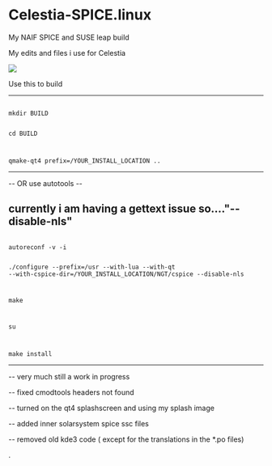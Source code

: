 # Celestia-SPICE.linux
My NAIF SPICE  and SUSE leap build 

My edits and files i use for Celestia 

![](https://raw.githubusercontent.com/JohnVV/MyCelestiaBuild/master/celestia/splash.png)

Use this to build 

--------
<code>
mkdir BUILD

cd BUILD

qmake-qt4 prefix=/YOUR_INSTALL_LOCATION ..
</code>

-------

-- OR use autotools --

currently i am having a gettext issue so...."--disable-nls"
------
<code>
autoreconf -v -i

./configure --prefix=/usr --with-lua --with-qt --with-cspice-dir=/YOUR_INSTALL_LOCATION/NGT/cspice --disable-nls

make 

su

make install 
</code>

--------


-- very much still a work in progress 

-- fixed cmodtools headers not found

-- turned on the qt4 splashscreen and using my splash image 

-- added inner solarsystem spice ssc files 

-- removed old kde3 code ( except for the translations in the *.po files)

.
